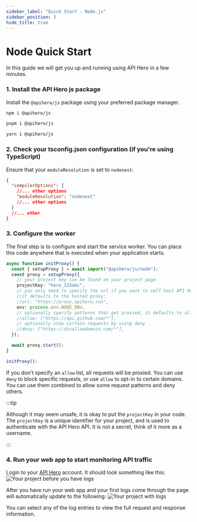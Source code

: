 ```yaml
---
sidebar_label: "Quick Start - Node.js"
sidebar_position: 3
hide_title: true
---
```


# Node Quick Start

In this guide we will get you up and running using API Hero in a few minutes.

### 1. Install the API Hero js package

Install the `@apihero/js` package using your preferred package manager.

<Tabs groupId="install-package">
  
  <TabItem value="npm" label="npm">

```sh
npm i @apihero/js
```

  </TabItem>

  <TabItem value="pnpm" label="pnpm">

```sh
pnpm i @apihero/js
```

  </TabItem>

  <TabItem value="yarn" label="yarn">

```zsh
yarn i @apihero/js
```

  </TabItem>

</Tabs>

### 2. Check your tsconfig.json configuration (if you're using TypeScript)

Ensure that your `moduleResolution` is set to `nodenext`:

```json title="tsconfig.json"
{
  "compilerOptions": {
    //... other options
    "moduleResolution": "nodenext"
    //... other options
  }
  //... other
}
```

### 3. Configure the worker

The final step is to configure and start the service worker. You can place this code anywhere that is executed when your application starts.

```ts
async function initProxy() {
  const { setupProxy } = await import("@apihero/js/node");
  const proxy = setupProxy({
    // your project key can be found on your project page
    projectKey: "hero_123abc",
    // you only need to specify the url if you want to self-host API Hero
    //it defaults to the hosted proxy:
    //url: "https://proxy.apihero.run",
    env: process.env.NODE_ENV,
    // optionally specify patterns that get proxied, it defaults to all
    //allow: ["https://api.github.com/*"],
    // optionally stop certain requests by using deny
    //deny: ["https://disallowdomain.com/*"],
  });

  await proxy.start();
}

initProxy();
```

If you don't specify an `allow` list, all requests will be proxied. You can use `deny` to block specific requests, or use `allow` to opt-in to certain domains. You can use them combined to allow some request patterns and deny others.

:::tip

Although it may seem unsafe, it is okay to put the `projectKey` in your code. The `projectKey` is a unique identifier for your project, and is used to authenticate with the API Hero API. It is not a secret, think of it more as a username.

:::

### 4. Run your web app to start monitoring API traffic

Login to your [API Hero](https://app.apihero.run) account. It should look something like this:
![Your project before you have logs](/img/onboarding-no-logs.png)

After you have run your web app and your first logs come through the page will automatically update to the following:
![Your project with logs](/img/onboarding-has-logs.png)

You can select any of the log entries to view the full request and response information.
